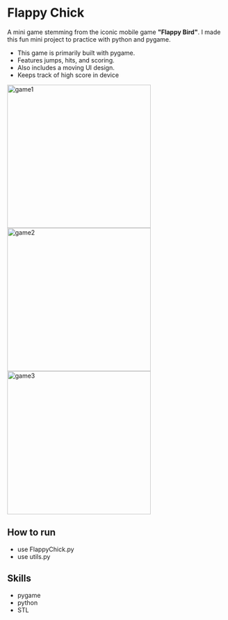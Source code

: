 # Flappy Chick

A mini game stemming from the iconic mobile game <strong>"Flappy Bird"</strong>. I made this fun mini project to practice with python and pygame.
- This game is primarily built with pygame.
- Features jumps, hits, and scoring.
- Also includes a moving UI design.
- Keeps track of high score in device 

<img width="330" alt="game1" src="https://github.com/user-attachments/assets/676ccd0e-a192-4fb3-966a-cdf3852901ef" />

<img width="330" alt="game2" src="https://github.com/user-attachments/assets/5c9e2248-8ea6-4eb2-b815-f19e0079896a" />

<img width="330" alt="game3" src="https://github.com/user-attachments/assets/17532e53-222d-47fe-86f5-707f657a8c8c" />



## How to run
- use FlappyChick.py
- use utils.py

## Skills  
- pygame
- python
- STL 
